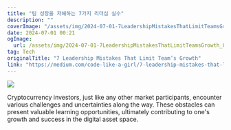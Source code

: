 ```yaml
---
title: "팀 성장을 저해하는 7가지 리더십 실수"
description: ""
coverImage: "/assets/img/2024-07-01-7LeadershipMistakesThatLimitTeamsGrowth_0.png"
date: 2024-07-01 00:21
ogImage: 
  url: /assets/img/2024-07-01-7LeadershipMistakesThatLimitTeamsGrowth_0.png
tag: Tech
originalTitle: "7 Leadership Mistakes That Limit Team’s Growth"
link: "https://medium.com/code-like-a-girl/7-leadership-mistakes-that-limit-teams-growth-4f325e938769"
---
```



![](/assets/img/2024-07-01-7LeadershipMistakesThatLimitTeamsGrowth_0.png)

Cryptocurrency investors, just like any other market participants, encounter various challenges and uncertainties along the way. These obstacles can present valuable learning opportunities, ultimately contributing to one's growth and success in the digital asset space.